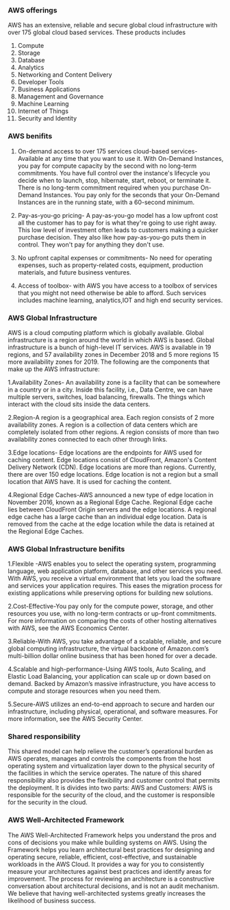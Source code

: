 

### AWS offerings
AWS has an extensive, reliable and secure global cloud infrastructure with over 175 global cloud based services. These products includes
1. Compute
2. Storage
3. Database
4. Analytics
5. Networking and Content Delivery
6. Developer Tools
7. Business Applications
8. Management and Governance
9. Machine Learning
10. Internet of Things
11. Security and Identity  

### AWS benifits
1. On-demand access to over 175 services cloud-based services- Available at any time that you want to use it. With On-Demand Instances, you pay for compute capacity by the second with no long-term commitments. You have full control over the instance's lifecycle you decide when to launch, stop, hibernate, start, reboot, or terminate it. There is no long-term commitment required when you purchase On-Demand Instances. You pay only for the seconds that your On-Demand Instances are in the running state, with a 60-second minimum.

2. Pay-as-you-go pricing- A pay-as-you-go model has a low upfront cost all the customer has to pay for is what they're going to use right away. This low level of investment often leads to customers making a quicker purchase decision. They also like how pay-as-you-go puts them in control. They won't pay for anything they don't use.

3. No upfront capital expenses or commitments- No need for operating expenses, such as property-related costs, equipment, production materials, and future business ventures.

4. Access of toolbox- with AWS you have access to a toolbox of services that you might not need otherwise be able to afford. Such services includes machine learning, analytics,IOT and high end security services.

### AWS Global Infrastructure
AWS is a cloud computing platform which is globally available. Global infrastructure is a region around the world in which AWS is based. Global infrastructure is a bunch of high-level IT services.
AWS is available in 19 regions, and 57 availability zones in December 2018 and 5 more regions 15 more availability zones for 2019.
The following are the components that make up the AWS infrastructure:

1.Availability Zones- An availability zone is a facility that can be somewhere in a country or in a city. Inside this facility, i.e., Data Centre, we can have multiple servers, switches, load balancing, firewalls. The things which interact with the cloud sits inside the data centers.

2.Region-A region is a geographical area. Each region consists of 2 more availability zones. A region is a collection of data centers which are completely isolated from other regions. A region consists of more than two availability zones connected to each other through links.

3.Edge locations- Edge locations are the endpoints for AWS used for caching content. Edge locations consist of CloudFront, Amazon's Content Delivery Network (CDN). Edge locations are more than regions. Currently, there are over 150 edge locations. Edge location is not a region but a small location that AWS have. It is used for caching the content.

4.Regional Edge Caches-AWS announced a new type of edge location in November 2016, known as a Regional Edge Cache. Regional Edge cache lies between CloudFront Origin servers and the edge locations. A regional edge cache has a large cache than an individual edge location. Data is removed from the cache at the edge location while the data is retained at the Regional Edge Caches.

### AWS Global Infrastructure benifits
1.Flexible -AWS enables you to select the operating system, programming language, web application platform, database, and other services you need. With AWS, you receive a virtual environment that lets you load the software and services your application requires. This eases the migration process for existing applications while preserving options for building new solutions.

2.Cost-Effective-You pay only for the compute power, storage, and other resources you use, with no long-term contracts or up-front commitments. For more information on comparing the costs of other hosting alternatives with AWS, see the AWS Economics Center.

3.Reliable-With AWS, you take advantage of a scalable, reliable, and secure global computing infrastructure, the virtual backbone of Amazon.com’s multi-billion dollar online business that has been honed for over a decade.

4.Scalable and high-performance-Using AWS tools, Auto Scaling, and Elastic Load Balancing, your application can scale up or down based on demand. Backed by Amazon’s massive infrastructure, you have access to compute and storage resources when you need them.

5.Secure-AWS utilizes an end-to-end approach to secure and harden our infrastructure, including physical, operational, and software measures. For more information, see the AWS Security Center.

### Shared responsibility
This shared model can help relieve the customer’s operational burden as AWS operates, manages and controls the components from the host operating system and virtualization layer down to the physical security of the facilities in which the service operates. The nature of this shared responsibility also provides the flexibility and customer control that permits the deployment.
It is divides into two parts:
AWS and Customers:
AWS is responsible for the security of the cloud, and the customer is responsible for the security in the cloud.

### AWS Well-Architected Framework
The AWS Well-Architected Framework helps you understand the pros and cons of decisions you make while building systems on AWS. Using the Framework helps you learn architectural best practices for designing and operating secure, reliable, efficient, cost-effective, and sustainable workloads in the AWS Cloud. It provides a way for you to consistently measure your architectures against best practices and identify areas for improvement. The process for reviewing an architecture is a constructive conversation about architectural decisions, and is not an audit mechanism. We believe that having well-architected systems greatly increases the likelihood of business success.



